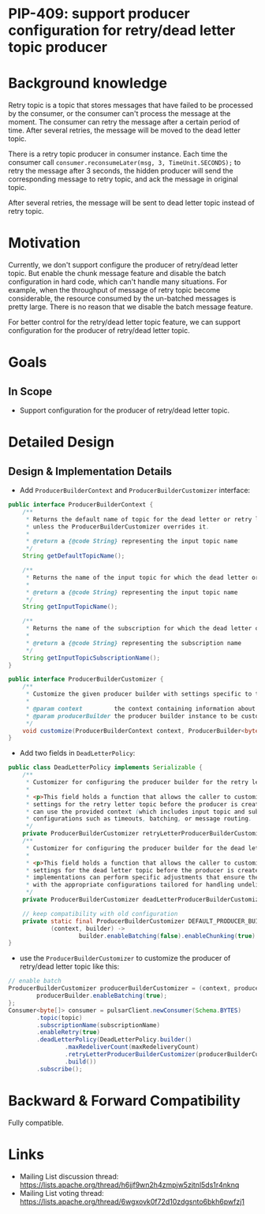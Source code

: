 
# PIP-409: support producer configuration for retry/dead letter topic producer

# Background knowledge

Retry topic is a topic that stores messages that have failed to be processed by the consumer, or the consumer can't process the message at the moment. 
The consumer can retry the message after a certain period of time. After several retries, the message will be moved to the dead letter topic.

There is a retry topic producer in consumer instance. Each time the consumer call `consumer.reconsumeLater(msg, 3, TimeUnit.SECONDS);` 
to retry the message after 3 seconds, the hidden producer will send the corresponding message to retry topic, and ack the message in original topic.

After several retries, the message will be sent to dead letter topic instead of retry topic.


# Motivation

Currently, we don't support configure the producer of retry/dead letter topic. But enable the chunk message feature
and disable the batch configuration in hard code, which can't handle many situations. For example, when the throughput 
of message of retry topic become considerable, the resource consumed by the un-batched messages is pretty large. 
There is no reason that we disable the batch message feature.

For better control for the retry/dead letter topic feature, we can support configuration for the producer of 
retry/dead letter topic.

# Goals

## In Scope

- Support configuration for the producer of retry/dead letter topic.


# Detailed Design

## Design & Implementation Details

- Add `ProducerBuilderContext` and `ProducerBuilderCustomizer` interface:
```java
public interface ProducerBuilderContext {
    /**
     * Returns the default name of topic for the dead letter or retry letter producer. This topic name is used
     * unless the ProducerBuilderCustomizer overrides it.
     *
     * @return a {@code String} representing the input topic name
     */
    String getDefaultTopicName();

    /**
     * Returns the name of the input topic for which the dead letter or retry letter producer is being configured.
     *
     * @return a {@code String} representing the input topic name
     */
    String getInputTopicName();

    /**
     * Returns the name of the subscription for which the dead letter or retry letter producer is being configured.
     *
     * @return a {@code String} representing the subscription name
     */
    String getInputTopicSubscriptionName();
}

public interface ProducerBuilderCustomizer {
    /**
     * Customize the given producer builder with settings specific to the topic context provided.
     *
     * @param context         the context containing information about the input topic and the subscription
     * @param producerBuilder the producer builder instance to be customized
     */
    void customize(ProducerBuilderContext context, ProducerBuilder<byte[]> producerBuilder);
}
```

- Add two fields in `DeadLetterPolicy`:
```java
public class DeadLetterPolicy implements Serializable {
    /**
     * Customizer for configuring the producer builder for the retry letter topic.
     *
     * <p>This field holds a function that allows the caller to customize the producer builder
     * settings for the retry letter topic before the producer is created. The customization logic
     * can use the provided context (which includes input topic and subscription details) to adjust
     * configurations such as timeouts, batching, or message routing.
     */
    private ProducerBuilderCustomizer retryLetterProducerBuilderCustomizer = DEFAULT_PRODUCER_BUILDER_CUSTOMIZER;
    /**
     * Customizer for configuring the producer builder for the dead letter topic.
     *
     * <p>This field holds a function that allows the caller to customize the producer builder
     * settings for the dead letter topic before the producer is created. Using the provided context,
     * implementations can perform specific adjustments that ensure the dead letter queue operates
     * with the appropriate configurations tailored for handling undeliverable messages.
     */
    private ProducerBuilderCustomizer deadLetterProducerBuilderCustomizer = DEFAULT_PRODUCER_BUILDER_CUSTOMIZER;

    // keep compatibility with old configuration
    private static final ProducerBuilderCustomizer DEFAULT_PRODUCER_BUILDER_CUSTOMIZER =
            (context, builder) ->
                    builder.enableBatching(false).enableChunking(true).blockIfQueueFull(false);
}
```

- use the `ProducerBuilderCustomizer` to customize the producer of retry/dead letter topic like this:
```java
// enable batch
ProducerBuilderCustomizer producerBuilderCustomizer = (context, producerBuilder) -> {
        producerBuilder.enableBatching(true);
};
Consumer<byte[]> consumer = pulsarClient.newConsumer(Schema.BYTES)
        .topic(topic)
        .subscriptionName(subscriptionName)
        .enableRetry(true)
        .deadLetterPolicy(DeadLetterPolicy.builder()
                .maxRedeliverCount(maxRedeliveryCount)
                .retryLetterProducerBuilderCustomizer(producerBuilderCustomizer)
                .build())
        .subscribe();
```


# Backward & Forward Compatibility

Fully compatible.

# Links

<!--
Updated afterwards
-->
* Mailing List discussion thread: https://lists.apache.org/thread/h6jjf9wn2h4zmpjw5zjtnl5ds1r4nknq
* Mailing List voting thread: https://lists.apache.org/thread/6wgxovk0f72d10zdgsnto6bkh6pwfzj1

